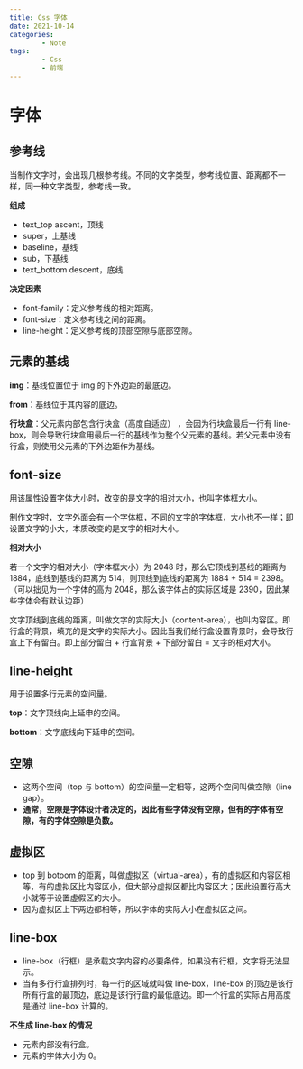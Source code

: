 ```yaml
---
title: Css 字体
date: 2021-10-14
categories:
        - Note
tags:
        - Css
        - 前端
---
```


# 字体

## 参考线

当制作文字时，会出现几根参考线。不同的文字类型，参考线位置、距离都不一样，同一种文字类型，参考线一致。

**组成**

- text_top ascent，顶线
- super，上基线
- baseline，基线
- sub，下基线
- text_bottom descent，底线

**决定因素**

- font-family：定义参考线的相对距离。
- font-size：定义参考线之间的距离。
- line-height：定义参考线的顶部空隙与底部空隙。

## 元素的基线

**img**：基线位置位于 img 的下外边距的最底边。

**from**：基线位于其内容的底边。

**行块盒**：父元素内部包含行块盒（高度自适应） ，会因为行块盒最后一行有 line-box，则会导致行块盒用最后一行的基线作为整个父元素的基线。若父元素中没有行盒，则使用父元素的下外边距作为基线。

## **font-size**

用该属性设置字体大小时，改变的是文字的相对大小，也叫字体框大小。

制作文字时，文字外面会有一个字体框，不同的文字的字体框，大小也不一样；即设置文字的小大，本质改变的是文字的相对大小。

**相对大小**

若一个文字的相对大小（字体框大小）为 2048 时，那么它顶线到基线的距离为 1884，底线到基线的距离为 514，则顶线到底线的距离为 1884 + 514 = 2398。（可以拙见为一个字体的高为 2048，那么该字体占的实际区域是 2390，因此某些字体会有默认边距）

文字顶线到底线的距离，叫做文字的实际大小（content-area），也叫内容区。即行盒的背景，填充的是文字的实际大小。因此当我们给行盒设置背景时，会导致行盒上下有留白。即上部分留白 + 行盒背景 + 下部分留白 = 文字的相对大小。

## line-height

用于设置多行元素的空间量。

**top**：文字顶线向上延申的空间。

**bottom**：文字底线向下延申的空间。

## 空隙

- 这两个空间（top 与 bottom）的空间量一定相等，这两个空间叫做空隙（line gap）。
- **通常，空隙是字体设计者决定的，因此有些字体没有空隙，但有的字体有空隙，有的字体空隙是负数。**

## 虚拟区

- top 到 botoom 的距离，叫做虚拟区（virtual-area），有的虚拟区和内容区相等，有的虚拟区比内容区小，但大部分虚拟区都比内容区大；因此设置行高大小就等于设置虚假区的大小。
- 因为虚拟区上下两边都相等，所以字体的实际大小在虚拟区之间。

## line-box

- line-box（行框）是承载文字内容的必要条件，如果没有行框，文字将无法显示。
- 当有多行行盒排列时，每一行的区域就叫做 line-box，line-box 的顶边是该行所有行盒的最顶边，底边是该行行盒的最低底边。即一个行盒的实际占用高度是通过 line-box 计算的。

**不生成 line-box 的情况**

- 元素内部没有行盒。
- 元素的字体大小为 0。
